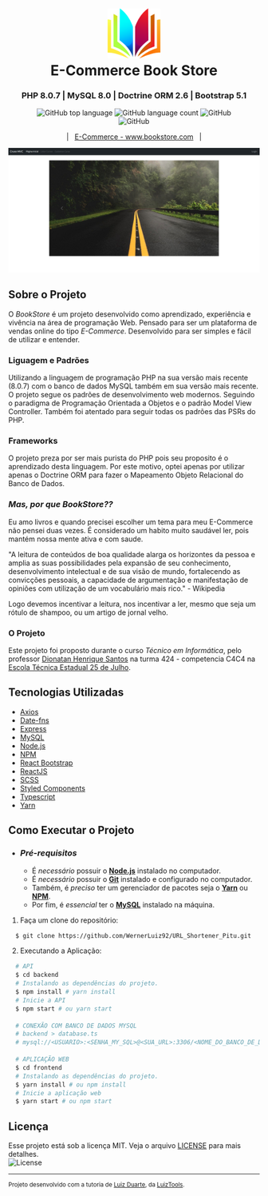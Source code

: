 <h1 align="center">
    <img alt="Logo" src=".github/img/logo.png" height="100px" />
    <br>E-Commerce Book Store<br/>
</h1>
<h3 align="center">
  PHP 8.0.7 | MySQL 8.0 | Doctrine ORM 2.6 | Bootstrap 5.1
</h3>



<p align="center">
    <img alt="GitHub top language" src="https://img.shields.io/github/languages/top/WernerLuiz92/E-Commerce_BookStore__V2?style=for-the-badge">
    <img alt="GitHub language count" src="https://img.shields.io/github/languages/count/WernerLuiz92/E-Commerce_BookStore__V2?style=for-the-badge">
    <img alt="GitHub" src="https://img.shields.io/github/license/WernerLuiz92/E-Commerce_BookStore__V2?style=for-the-badge"><br/>
    <img alt="GitHub" src="https://img.shields.io/github/v/tag/WernerLuiz92/E-Commerce_BookStore__V2?style=for-the-badge"><br/>
    
</p>

<p align="center">
    &nbsp;&nbsp;&nbsp;|&nbsp;&nbsp;&nbsp;<a href="http://www.bookstore.com">E-Commerce - www.bookstore.com</a>&nbsp;&nbsp;&nbsp;|&nbsp;&nbsp;&nbsp;
</p>

<p align="center">
    <img alt="Home Page" src=".github/img/HomePage_Screen.jpeg" />
<p>

## Sobre o Projeto

O _BookStore_ é um projeto desenvolvido como aprendizado, experiência e vivência na área de programação Web. Pensado para ser um plataforma de vendas online do tipo _E-Commerce_. Desenvolvido para ser simples e fácil de utilizar e entender.

### Liguagem e Padrões

Utilizando a linguagem de programação PHP na sua versão mais recente (8.0.7) com o banco de dados MySQL também em sua versão mais recente. O projeto segue os padrões de desenvolvimento web modernos. Seguindo o paradigma de Programação Orientada a Objetos e o padrão Model View Controller. Também foi atentado para seguir todas os padrões das PSRs do PHP.

### Frameworks

O projeto preza por ser mais purista do PHP pois seu proposito é o aprendizado desta linguagem. Por este motivo, optei apenas por utilizar apenas o Doctrine ORM para fazer o Mapeamento Objeto Relacional do Banco de Dados.

### _Mas, por que BookStore??_

Eu amo livros e quando precisei escolher um tema para meu E-Commerce não pensei duas vezes. É considerado um habito muito saudável ler, pois mantém nossa mente ativa e com saude.

"A leitura de conteúdos de boa qualidade alarga os horizontes da pessoa e amplia as suas possibilidades pela expansão de seu conhecimento, desenvolvimento intelectual e de sua visão de mundo, fortalecendo as convicções pessoais, a capacidade de argumentação e manifestação de opiniões com utilização de um vocabulário mais rico." - Wikipedia

Logo devemos incentivar a leitura, nos incentivar a ler, mesmo que seja um rótulo de shampoo, ou um artigo de jornal velho.

### O Projeto

Este projeto foi proposto durante o curso _Técnico em Informática_, pelo professor [Dionatan Henrique Santos](#) na turma 424 - competencia C4C4 na [Escola Técnica Estadual 25 de Julho](https://escola25dejulho.com.br/tecnico.php?id=1).

## Tecnologias Utilizadas

- [Axios](https://github.com/axios/axios)
- [Date-fns](https://date-fns.org/)
- [Express](https://expressjs.com/)
- [MySQL](https://www.mysql.com/)
- [Node.js](https://nodejs.org/en/)
- [NPM](https://www.npmjs.com/)
- [React Bootstrap](https://react-bootstrap.github.io/)
- [ReactJS](https://reactjs.org/)
- [SCSS](https://sass-lang.com/)
- [Styled Components](https://styled-components.com/)
- [Typescript](https://www.typescriptlang.org/)
- [Yarn](https://yarnpkg.com/)

## Como Executar o Projeto

- ### _Pré-requisitos_

  - É _necessário_ possuir o **[Node.js](https://nodejs.org/en/)** instalado no computador.
  - É _necessário_ possuir o **[Git](https://git-scm.com/)** instalado e configurado no computador.
  - Também, é _preciso_ ter um gerenciador de pacotes seja o **[Yarn](https://yarnpkg.com/)** ou **[NPM](https://www.npmjs.com/)**.
  - Por fim, é _essencial_ ter o **[MySQL](https://www.mysql.com/)** instalado na máquina.

1. Faça um clone do repositório:

```sh
  $ git clone https://github.com/WernerLuiz92/URL_Shortener_Pitu.git
```

2. Executando a Aplicação:

```sh
  # API
  $ cd backend
  # Instalando as dependências do projeto.
  $ npm install # yarn install
  # Inicie a API
  $ npm start # ou yarn start

  # CONEXÃO COM BANCO DE DADOS MYSQL
  # backend > database.ts
  # mysql://<USUARIO>:<SENHA_MY_SQL>@<SUA_URL>:3306/<NOME_DO_BANCO_DE_DADOS>

  # APLICAÇÃO WEB
  $ cd frontend
  # Instalando as dependências do projeto.
  $ yarn install # ou npm install
  # Inicie a aplicação web
  $ yarn start # ou npm start
```

## Licença

Esse projeto está sob a licença MIT. Veja o arquivo [LICENSE](LICENSE) para mais detalhes.<br />
<img alt="License" src="https://img.shields.io/github/license/WernerLuiz92/URL_Shortener_Pitu?style=for-the-badge">

---

<sup>Projeto desenvolvido com a tutoria de [Luiz Duarte](https://github.com/luiztools), da [LuizTools](https://www.luiztools.com.br).</sup>
